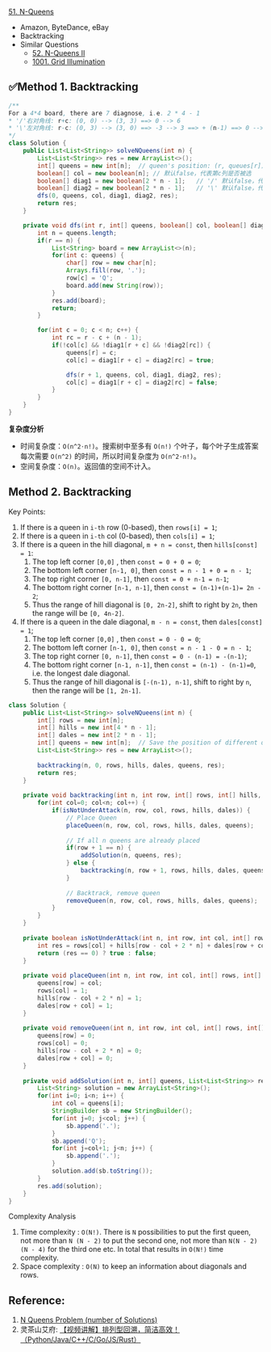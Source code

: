 [51. N-Queens](https://leetcode.com/problems/n-queens/)

* Amazon, ByteDance, eBay
* Backtracking
* Similar Questions
    * [52. N-Queens II](https://leetcode.com/problems/n-queens-ii/)
    * [1001. Grid Illumination](https://leetcode.com/problems/grid-illumination/)


## ✅Method 1. Backtracking
```java
/**
For a 4*4 board, there are 7 diagnose, i.e. 2 * 4 - 1
* '/'右对角线: r+c: (0, 0) --> (3, 3) ==> 0 --> 6
* '\'左对角线: r-c: (0, 3) --> (3, 0) ==> -3 --> 3 ==> + (n-1) ==> 0 --> 6
*/
class Solution {
    public List<List<String>> solveNQueens(int n) {
        List<List<String>> res = new ArrayList<>();
        int[] queens = new int[n];  // queen's position: (r, queues[r])
        boolean[] col = new boolean[n]; // 默认false，代表第c列是否被选
        boolean[] diag1 = new boolean[2 * n - 1];   // '/' 默认false，代表2n-1条右对角线是否有元素，r+c
        boolean[] diag2 = new boolean[2 * n - 1];   // '\' 默认false，代表2n-1条左对角线是否有元素，r-c，注意r-c对应的数组下标可能为负数，后面判断需要将r-c加上n-1，从0开始
        dfs(0, queens, col, diag1, diag2, res);
        return res;
    }

    private void dfs(int r, int[] queens, boolean[] col, boolean[] diag1, boolean[] diag2, List<List<String>> res) {
        int n = queens.length;
        if(r == n) {
            List<String> board = new ArrayList<>(n);
            for(int c: queens) {
                char[] row = new char[n];
                Arrays.fill(row, '.');
                row[c] = 'Q';
                board.add(new String(row));
            }
            res.add(board);
            return;
        }

        for(int c = 0; c < n; c++) {
            int rc = r - c + (n - 1);
            if(!col[c] && !diag1[r + c] && !diag2[rc]) {
                queens[r] = c;
                col[c] = diag1[r + c] = diag2[rc] = true;

                dfs(r + 1, queens, col, diag1, diag2, res);
                col[c] = diag1[r + c] = diag2[rc] = false;
            }
        }
    }
}
```
**复杂度分析**
* 时间复杂度：`O(n^2⋅n!)`。搜索树中至多有 `O(n!)` 个叶子，每个叶子生成答案每次需要 `O(n^2)` 的时间，所以时间复杂度为 `O(n^2⋅n!)`。
* 空间复杂度：`O(n)`。返回值的空间不计入。


## Method 2. Backtracking
Key Points:
1. If there is a queen in `i-th` row (0-based), then `rows[i] = 1`;
2. If there is a queen in `i-th` col (0-based), then `cols[i] = 1`;
3. If there is a queen in the hill diagonal, `m + n = const`, then `hills[const] = 1`:
   1. The top left corner `[0,0]` , then `const = 0 + 0 = 0`;
   2. The bottom left corner `[n-1, 0]`, then `const = n - 1 + 0 = n - 1`;
   3. The top right corner `[0, n-1]`, then `const = 0 + n-1 = n-1`;
   4. The bottom right corner `[n-1, n-1]`, then `const = (n-1)+(n-1)= 2n - 2`;
   5. Thus the range of hill diagonal is `[0, 2n-2]`, shift to right by `2n`, then the range will be `[0, 4n-2]`.
4. If there is a queen in the dale diagonal, `m - n = const`, then `dales[const] = 1`;
   1. The top left corner `[0,0]` , then `const = 0 - 0 = 0`;
   2. The bottom left corner `[n-1, 0]`, then `const = n - 1 - 0 = n - 1`;
   3. The top right corner `[0, n-1]`, then `const = 0 - (n-1) = -(n-1)`;
   4. The bottom right corner `[n-1, n-1]`, then `const = (n-1) - (n-1)=0`, i.e. the longest dale diagonal.
   5. Thus the range of hill diagonal is `[-(n-1), n-1]`, shift to right by `n`, then the range will be `[1, 2n-1]`.

```java
class Solution {
    public List<List<String>> solveNQueens(int n) {
        int[] rows = new int[n];
        int[] hills = new int[4 * n - 1];
        int[] dales = new int[2 * n - 1];
        int[] queens = new int[n];  // Save the position of different queen.
        List<List<String>> res = new ArrayList<>();
        
        backtracking(n, 0, rows, hills, dales, queens, res);
        return res;
    }
    
    private void backtracking(int n, int row, int[] rows, int[] hills, int[] dales, int[] queens, List<List<String>> res) {
        for(int col=0; col<n; col++) {
            if(isNotUnderAttack(n, row, col, rows, hills, dales)) {
                // Place Queen
                placeQueen(n, row, col, rows, hills, dales, queens);
                
                // If all n queens are already placed
                if(row + 1 == n) {
                    addSolution(n, queens, res);
                } else {
                    backtracking(n, row + 1, rows, hills, dales, queens, res);
                }
                
                // Backtrack, remove queen
                removeQueen(n, row, col, rows, hills, dales, queens);
            }
        }
    }
    
    private boolean isNotUnderAttack(int n, int row, int col, int[] rows, int[] hills, int[] dales) {
        int res = rows[col] + hills[row - col + 2 * n] + dales[row + col];
        return (res == 0) ? true : false;
    }
    
    private void placeQueen(int n, int row, int col, int[] rows, int[] hills, int[] dales, int[] queens) {
        queens[row] = col;
        rows[col] = 1;
        hills[row - col + 2 * n] = 1;
        dales[row + col] = 1;
    }
    
    private void removeQueen(int n, int row, int col, int[] rows, int[] hills, int[] dales, int[] queens) {
        queens[row] = 0;
        rows[col] = 0;
        hills[row - col + 2 * n] = 0;
        dales[row + col] = 0;
    }
    
    private void addSolution(int n, int[] queens, List<List<String>> res) {
        List<String> solution = new ArrayList<String>();
        for(int i=0; i<n; i++) {
            int col = queens[i];
            StringBuilder sb = new StringBuilder();
            for(int j=0; j<col; j++) {
                sb.append('.');
            }
            sb.append('Q');
            for(int j=col+1; j<n; j++) {
                sb.append('.');
            }
            solution.add(sb.toString());
        }
        res.add(solution);
    }
}
```
Complexity Analysis
1. Time complexity : `O(N!)`. There is `N` possibilities to put the first queen, not more than `N (N - 2)` to put the 
second one, not more than `N(N - 2)(N - 4)` for the third one etc. In total that results in `O(N!)` time complexity.
2. Space complexity : `O(N)` to keep an information about diagonals and rows.


## Reference:
1. [N Queens Problem (number of Solutions)](http://www.ic-net.or.jp/home/takaken/e/queen/)
2. 灵茶山艾府: [【视频讲解】排列型回溯，简洁高效！（Python/Java/C++/C/Go/JS/Rust）](https://leetcode.cn/problems/n-queens/solutions/2079586/hui-su-tao-lu-miao-sha-nhuang-hou-shi-pi-mljv/)
